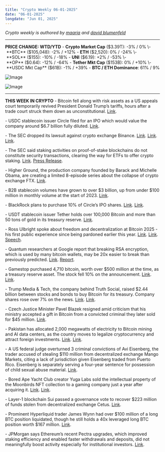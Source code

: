 ```yaml
---
title: "Crypto Weekly 06-01-2025"
date: "06-01-2025"
longdate: "Jun 01, 2025"
---
```


*Crypto weekly is authored by [maaria](https://x.com/maariabajwa) and [david blumenfeld](https://x.com/serdave_eth)*

---
**PRICE CHANGE: WTD/YTD**
\- **Crypto Market Cap** ($3.39T): -3% / 0%
\- **BTC** ($105,048): -2% / +12%
\- **ETH** ($2,520): 0% / -24%
\- **SOL** ($155): -10% / -18%
\- **UNI** ($6.19): +2% / -53%
\- **OP** ($0.64): -12% / -64%
\- **Tether Mkt Cap** ($153B): 0% / +10%
\- **USDC Mkt Cap** ($61B): -1% / +39%
\- **BTC / ETH Dominance**: 61% / 9%

![Image](/images/06-01-2025-1.png)

![Image](/images/06-01-2025-2.png)

---
**THIS WEEK IN CRYPTO**
\- Bitcoin fell along with risk assets as a US appeals court temporarily revived President Donald Trump’s tariffs, hours after a trade court struck them down as unconstitutional. [Link](https://decrypt.co/322999/bitcoin-ethereum-dip-as-trump-tariffs-back-on-the-table). 

\- USDC stablecoin issuer Circle filed for an IPO which would value the company around $6.7 billion fully diluted. [Link](https://www.bloomberg.com/news/articles/2025-05-27/stablecoin-issuer-circle-shareholders-seek-624-million-in-ipo). 

\- The SEC dropped its lawsuit against crypto exchange Binance. [Link](https://fortune.com/crypto/2025/05/29/binance-sec-lawsuit-paul-atkins-donald-trump/). [Link](https://www.bloomberg.com/news/articles/2025-05-29/sec-dropping-enforcement-case-against-binance-crypto-exchange). [Link](https://unchainedcrypto.com/sec-drops-binance-lawsuit/).

\- The SEC said staking activities on proof-of-stake blockchains do not constitute security transactions, clearing the way for ETFs to offer crypto staking. [Link](https://www.theblock.co/post/356312/sec-says-proof-of-stake-staking-activities-do-not-constitute-securities-transactions). [Press Release](https://www.sec.gov/newsroom/speeches-statements/statement-certain-protocol-staking-activities-052925#:~:text=It%20is%20the%20Division's%20view,Exchange%20Act%20of%201934%20\(the%20%E2%80%9C). 

\- Higher Ground, the production company founded by Barack and Michelle Obama, are creating a limited 8-episode series about the collapse of crypto exchange FTX. [Link](https://www.theblock.co/post/356278/the-ftx-scandal-is-about-to-get-a-netflix-limited-series-from-the-obamas-production-company). 

\- B2B stablecoin volumes have grown to over $3 billion, up from under $100 million in monthly volume at the start of 2023. [Link](https://www.theblock.co/post/356231/b2b-stablecoin-payments-surge-to-36-billion-annual-pace-survey-finds). 

\- BlackRock plans to purchase 10% of Circle’s IPO shares. [Link](https://www.bloomberg.com/news/articles/2025-05-28/blackrock-is-said-to-plan-to-buy-shares-in-circle-internet-ipo). [Link](https://www.theblock.co/post/356062/blackrock-plans-to-purchase-approximately-10-of-circles-ipo-shares-bloomberg). 

\- USDT stablecoin issuer Tether holds over 100,000 Bitcoin and more than 50 tons of gold in its treasury reserve. [Link](https://www.theblock.co/post/356273/tether-holds-over-100000-bitcoin-and-50-tons-of-gold-ceo-says). 

\- Ross Ulbright spoke about freedom and decentralization at Bitcoin 2025 - his first public experience since being pardoned earlier this year. [Link](https://decrypt.co/322898/ross-ulbricht-speaks-at-bitcoin-2025-you-didnt-forget-me). [Link](https://www.theblock.co/post/356331/ross-ulbricht-first-speech-after-release). [Speech](https://www.youtube.com/watch?v=lqzM_EPKk_s). 

\- Quantum researchers at Google report that breaking RSA encryption, which is used by many bitcoin wallets, may be 20x easier to break than previously predicted. [Link](https://unchainedcrypto.com/cracking-bitcoin-encryption-is-getting-much-easier-google-says/). [Report](https://security.googleblog.com/2025/05/tracking-cost-of-quantum-factori.html). 

\- Gamestop purchased 4,710 bitcoin, worth over $500 million at the time, as a treasury reserve asset. The stock fell 10% on the announcement. [Link](https://techcrunch.com/2025/05/28/gamestop-bought-500-million-of-bitcoin/). [Link](https://fortune.com/crypto/2025/05/28/gamestop-investors-flee-500-million-bitcoin-buy/). 

\- Trump Media & Tech, the company behind Truth Social, raised $2.44 billion between stocks and bonds to buy Bitcoin for its treasury. Company shares rose over 7% on the news. [Link](https://www.bloomberg.com/news/articles/2025-05-30/trump-media-raises-2-44-billion-for-bitcoin-treasury-plan?srnd=phx-crypto). [Link](https://unchainedcrypto.com/trump-media-confirms-2-5b-capital-raise-to-buy-bitcoin/).  

\- Czech Justice Minister Pavel Blazek resigned amid criticism that his ministry accepted a gift in Bitcoin from a convicted criminal they later sold for $45 million. [Link](https://www.bloomberg.com/news/articles/2025-05-30/czech-justice-minister-resigns-over-45-million-gift-in-bitcoin). 

\- Pakistan has allocated 2,000 megawatts of electricity to Bitcoin mining and AI data centers, as the country moves to legalize cryptocurrency and attract foreign investments. [Link](https://unchainedcrypto.com/pakistan-sets-up-strategic-bitcoin-reserve/). [Link](https://www.bloomberg.com/news/articles/2025-05-25/pakistan-allocates-2-000-mw-capacity-to-power-bitcoin-mining). 

\- A US federal judge overturned 3 criminal convictions of Avi Eisenberg, the trader accused of stealing $110 million from decentralized exchange Mango Markets, citing a lack of jurisdiction given Eisenberg traded from Puerto Rico. Eisenberg is separately serving a four-year sentence for possession of child sexual abuse material. [Link](https://unchainedcrypto.com/judge-overturns-fraud-convictions-of-mango-markets-exploiter/). 

\- Bored Ape Yacht Club creator Yuga Labs sold the intellectual property of the Moonbirds NFT collection to a gaming company just a year after acquiring it. [Link](https://www.theblock.co/post/356420/bored-apes-creator-yuga-labs-unloads-moonbirds-as-ip-selloff-continues). [Link](https://decrypt.co/323189/bored-ape-maker-sells-moonbirds-gaming-startup). 

\- Layer-1 blockchain Sui passed a governance vote to recover $223 million of funds stolen from decentralized exchange Cetus. [Link](https://www.theblock.co/post/356347/sui-community-passes-governance-vote-to-recover-stolen-cetus-funds-blocked-by-validators-in-223m-heist). 

\- Prominent Hyperliquid trader James Wynn had over $100 million of a long BTC position liquidated, though he still holds a 40x leveraged long BTC position worth $167 million. [Link](https://www.theblock.co/post/356341/hyperliquid-trader-james-wynn-hit-with-over-100-million-loss-as-leveraged-bitcoin-trade-unravels). 

\- JPMorgan says Ethereum’s recent Pectra upgrades, which improved staking efficiency and enabled faster withdrawals and deposits, did not meaningfully boost activity especially for institutional investors. [Link](https://www.theblock.co/post/356251/jpmorgan-ethereum-upgrades-havent-meaningfully-boosted-activity).